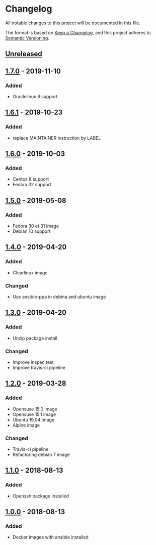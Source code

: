 # Changelog
All notable changes to this project will be documented in this file.

The format is based on [Keep a Changelog](https://keepachangelog.com/en/v1.0.0/),
and this project adheres to [Semantic Versioning](https://semver.org/spec/v2.0.0.html).

## [Unreleased]
## [1.7.0] - 2019-11-10
### Added
-   Oraclelinux 8 support

## [1.6.1] - 2019-10-23
### Added
-   replace MAINTAINER instruction by LABEL

## [1.6.0] - 2019-10-03
### Added
-   Centos 8 support
-   Fedora 32 support

## [1.5.0] - 2019-05-08
### Added
-   Fedora 30 et 31 image
-   Debian 10 support

## [1.4.0] - 2019-04-20
### Added
-   Clearlinux image

### Changed
-   Use ansible-ppa in debina and ubuntu image

## [1.3.0] - 2019-04-20
### Added
-   Unzip package install

### Changed
-   Improve inspec test
-   Improve travis-ci pipeline

## [1.2.0] - 2019-03-28
### Added
-   Opensuse 15.0 image
-   Opensuse 15.1 image
-   Ubuntu 19.04 image
-   Alpine image

### Changed
-   Travis-ci pipeline
-   Refactoring debian 7 image

## [1.1.0] - 2018-08-13
### Added
-   Openssh package installed

## [1.0.0] - 2018-08-13
### Added
-   Docker images with ansible installed


[Unreleased]: https://github.com/diodonfrost/docker-ansible/1.7.0...HEAD
[1.7.0]: https://github.com/diodonfrost/docker-ansible/compare/1.6.1...1.7.0
[1.6.1]: https://github.com/diodonfrost/docker-ansible/compare/1.6.0...1.6.1
[1.6.0]: https://github.com/diodonfrost/docker-ansible/compare/1.5.0...1.6.0
[1.5.0]: https://github.com/diodonfrost/docker-ansible/compare/1.4.0...1.5.0
[1.4.0]: https://github.com/diodonfrost/docker-ansible/compare/1.3.0...1.4.0
[1.3.0]: https://github.com/diodonfrost/docker-ansible/compare/1.2.0...1.3.0
[1.2.0]: https://github.com/diodonfrost/docker-ansible/compare/1.1.0...1.2.0
[1.1.0]: https://github.com/diodonfrost/docker-ansible/compare/1.0.0...1.1.0
[1.0.0]: https://github.com/diodonfrost/docker-ansible/releases/tag/1.0.0
